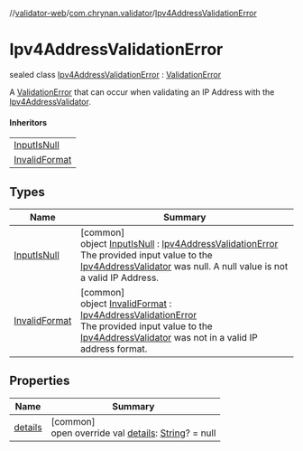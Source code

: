 //[validator-web](../../../index.md)/[com.chrynan.validator](../index.md)/[Ipv4AddressValidationError](index.md)

# Ipv4AddressValidationError

sealed class [Ipv4AddressValidationError](index.md) : [ValidationError](../../../../validator-core/validator-core/com.chrynan.validator/-validation-error/index.md)

A [ValidationError](../../../../validator-core/validator-core/com.chrynan.validator/-validation-error/index.md) that can occur when validating an IP Address with the [Ipv4AddressValidator](../-ipv4-address-validator/index.md).

#### Inheritors

| |
|---|
| [InputIsNull](-input-is-null/index.md) |
| [InvalidFormat](-invalid-format/index.md) |

## Types

| Name | Summary |
|---|---|
| [InputIsNull](-input-is-null/index.md) | [common]<br>object [InputIsNull](-input-is-null/index.md) : [Ipv4AddressValidationError](index.md)<br>The provided input value to the [Ipv4AddressValidator](../-ipv4-address-validator/index.md) was null. A null value is not a valid IP Address. |
| [InvalidFormat](-invalid-format/index.md) | [common]<br>object [InvalidFormat](-invalid-format/index.md) : [Ipv4AddressValidationError](index.md)<br>The provided input value to the [Ipv4AddressValidator](../-ipv4-address-validator/index.md) was not in a valid IP address format. |

## Properties

| Name | Summary |
|---|---|
| [details](details.md) | [common]<br>open override val [details](details.md): [String](https://kotlinlang.org/api/latest/jvm/stdlib/kotlin/-string/index.html)? = null |
